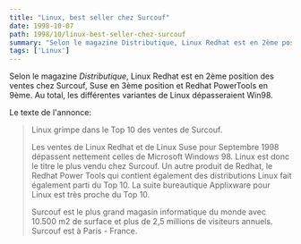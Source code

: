 ```yaml
---
title: "Linux, best seller chez Surcouf"
date: 1998-10-07
path: 1998/10/linux-best-seller-chez-surcouf
summary: "Selon le magazine Distributique, Linux Redhat est en 2ème position des ventes chez Surcouf, Suse en 3ème position et Redhat PowerTools en 9ème."
tags: ['Linux']
---
```


<P>
Selon le magazine <EM>Distributique</EM>,  Linux Redhat est en 2ème
position des ventes chez Surcouf, Suse en 3ème position et Redhat
PowerTools en 9ème. Au total, les différentes variantes de Linux
dépasseraient Win98.
</P>

<P>
Le texte de l'annonce:
</P>

<BLOCKQUOTE>
<P>
Linux grimpe dans le Top 10 des ventes de Surcouf.
</P>

<P>
Les ventes de Linux Redhat et de Linux Suse pour Septembre 1998
dépassent nettement celles de Microsoft Windows 98. Linux est donc
le titre le plus vendu chez Surcouf. Un autre produit de Redhat, le
Redhat Power Tools qui contient également des distributions Linux fait
également parti du Top 10. La suite bureautique Applixware pour Linux
est très proche du Top 10.
</P>

<P>
Surcouf est le plus grand magasin informatique du monde avec 10.500 m2
de surface et plus de 2,5 millions de visiteurs annuels. Surcouf est à
Paris - France.
</P>

</BLOCKQUOTE>


